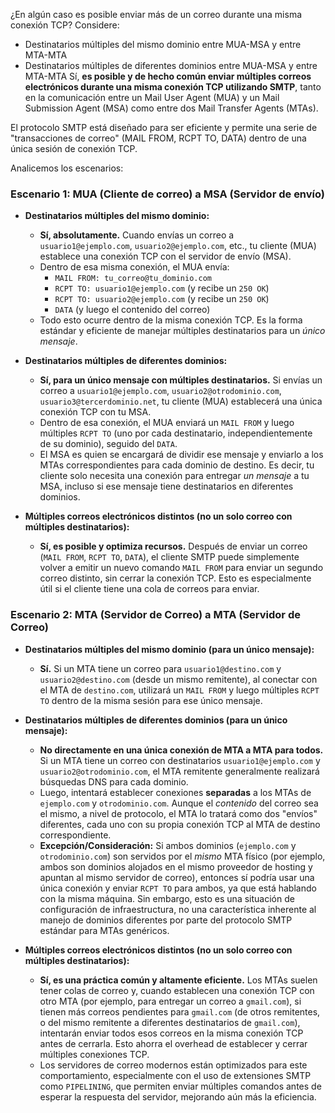 ¿En algún caso es posible enviar más de un correo durante una misma conexión TCP?
Considere:
- Destinatarios múltiples del mismo dominio entre MUA-MSA y entre MTA-MTA
- Destinatarios múltiples de diferentes dominios entre MUA-MSA y entre
MTA-MTA
Sí, **es posible y de hecho común enviar múltiples correos electrónicos durante una misma conexión TCP utilizando SMTP**, tanto en la comunicación entre un Mail User Agent (MUA) y un Mail Submission Agent (MSA) como entre dos Mail Transfer Agents (MTAs).

El protocolo SMTP está diseñado para ser eficiente y permite una serie de "transacciones de correo" (MAIL FROM, RCPT TO, DATA) dentro de una única sesión de conexión TCP.

Analicemos los escenarios:

### Escenario 1: MUA (Cliente de correo) a MSA (Servidor de envío)

- **Destinatarios múltiples del mismo dominio:**
    
    - **Sí, absolutamente.** Cuando envías un correo a `usuario1@ejemplo.com`, `usuario2@ejemplo.com`, etc., tu cliente (MUA) establece una conexión TCP con el servidor de envío (MSA).
    - Dentro de esa misma conexión, el MUA envía:
        - `MAIL FROM: tu_correo@tu_dominio.com`
        - `RCPT TO: usuario1@ejemplo.com` (y recibe un `250 OK`)
        - `RCPT TO: usuario2@ejemplo.com` (y recibe un `250 OK`)
        - `DATA` (y luego el contenido del correo)
    - Todo esto ocurre dentro de la misma conexión TCP. Es la forma estándar y eficiente de manejar múltiples destinatarios para un _único mensaje_.
- **Destinatarios múltiples de diferentes dominios:**
    
    - **Sí, para un único mensaje con múltiples destinatarios.** Si envías un correo a `usuario1@ejemplo.com`, `usuario2@otrodominio.com`, `usuario3@tercerdominio.net`, tu cliente (MUA) establecerá una única conexión TCP con tu MSA.
    - Dentro de esa conexión, el MUA enviará un `MAIL FROM` y luego múltiples `RCPT TO` (uno por cada destinatario, independientemente de su dominio), seguido del `DATA`.
    - El MSA es quien se encargará de dividir ese mensaje y enviarlo a los MTAs correspondientes para cada dominio de destino. Es decir, tu cliente solo necesita una conexión para entregar _un mensaje_ a tu MSA, incluso si ese mensaje tiene destinatarios en diferentes dominios.
- **Múltiples correos electrónicos distintos (no un solo correo con múltiples destinatarios):**
    
    - **Sí, es posible y optimiza recursos.** Después de enviar un correo (`MAIL FROM`, `RCPT TO`, `DATA`), el cliente SMTP puede simplemente volver a emitir un nuevo comando `MAIL FROM` para enviar un segundo correo distinto, sin cerrar la conexión TCP. Esto es especialmente útil si el cliente tiene una cola de correos para enviar.
### Escenario 2: MTA (Servidor de Correo) a MTA (Servidor de Correo)

- **Destinatarios múltiples del mismo dominio (para un único mensaje):**
    
    - **Sí.** Si un MTA tiene un correo para `usuario1@destino.com` y `usuario2@destino.com` (desde un mismo remitente), al conectar con el MTA de `destino.com`, utilizará un `MAIL FROM` y luego múltiples `RCPT TO` dentro de la misma sesión para ese único mensaje.
- **Destinatarios múltiples de diferentes dominios (para un único mensaje):**
    
    - **No directamente en una única conexión de MTA a MTA para todos.** Si un MTA tiene un correo con destinatarios `usuario1@ejemplo.com` y `usuario2@otrodominio.com`, el MTA remitente generalmente realizará búsquedas DNS para cada dominio.
    - Luego, intentará establecer conexiones **separadas** a los MTAs de `ejemplo.com` y `otrodominio.com`. Aunque el _contenido_ del correo sea el mismo, a nivel de protocolo, el MTA lo tratará como dos "envíos" diferentes, cada uno con su propia conexión TCP al MTA de destino correspondiente.
    - **Excepción/Consideración:** Si ambos dominios (`ejemplo.com` y `otrodominio.com`) son servidos por el _mismo_ MTA físico (por ejemplo, ambos son dominios alojados en el mismo proveedor de hosting y apuntan al mismo servidor de correo), entonces sí podría usar una única conexión y enviar `RCPT TO` para ambos, ya que está hablando con la misma máquina. Sin embargo, esto es una situación de configuración de infraestructura, no una característica inherente al manejo de dominios diferentes por parte del protocolo SMTP estándar para MTAs genéricos.
- **Múltiples correos electrónicos distintos (no un solo correo con múltiples destinatarios):**
    - **Sí, es una práctica común y altamente eficiente.** Los MTAs suelen tener colas de correo y, cuando establecen una conexión TCP con otro MTA (por ejemplo, para entregar un correo a `gmail.com`), si tienen más correos pendientes para `gmail.com` (de otros remitentes, o del mismo remitente a diferentes destinatarios de `gmail.com`), intentarán enviar todos esos correos en la misma conexión TCP antes de cerrarla. Esto ahorra el overhead de establecer y cerrar múltiples conexiones TCP.
    - Los servidores de correo modernos están optimizados para este comportamiento, especialmente con el uso de extensiones SMTP como `PIPELINING`, que permiten enviar múltiples comandos antes de esperar la respuesta del servidor, mejorando aún más la eficiencia.